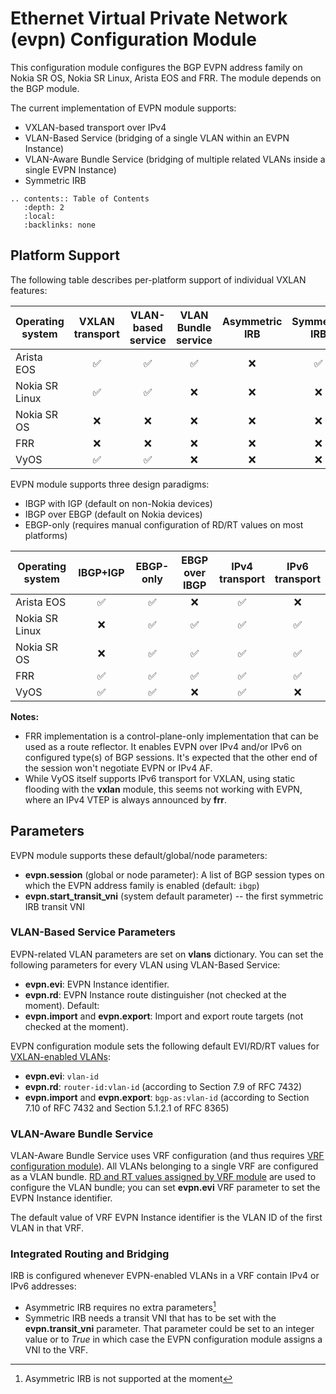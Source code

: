 # Ethernet Virtual Private Network (evpn) Configuration Module

This configuration module configures the BGP EVPN address family on Nokia SR OS, Nokia SR Linux, Arista EOS and FRR. The module depends on the BGP module.

The current implementation of EVPN module supports:

* VXLAN-based transport over IPv4
* VLAN-Based Service (bridging of a single VLAN within an EVPN Instance)
* VLAN-Aware Bundle Service (bridging of multiple related VLANs inside a single EVPN Instance)
* Symmetric IRB

```eval_rst
.. contents:: Table of Contents
   :depth: 2
   :local:
   :backlinks: none
```

## Platform Support

The following table describes per-platform support of individual VXLAN features:

| Operating system   | VXLAN<br>transport | VLAN-based<br>service | VLAN Bundle<br>service | Asymmetric<br>IRB | Symmetric<br>IRB |
| ------------------ | :-: | :-: | :-: | :-: | :-: |
| Arista EOS         | ✅  | ✅  | ✅  |  ❌  | ✅  |
| Nokia SR Linux     | ✅  | ✅  |  ❌  |  ❌  |  ❌  |
| Nokia SR OS        |  ❌  |  ❌  |  ❌  |  ❌  |  ❌  |
| FRR                |  ❌  |  ❌  |  ❌  |  ❌  |  ❌  |
| VyOS               |  ✅  |  ✅  |  ❌  |  ❌  |  ❌  |

EVPN module supports three design paradigms:

* IBGP with IGP (default on non-Nokia devices)
* IBGP over EBGP (default on Nokia devices)
* EBGP-only (requires manual configuration of RD/RT values on most platforms)

| Operating system   | IBGP+IGP | EBGP-only | EBGP over<br>IBGP | IPv4<br>transport | IPv6<br>transport |
| ------------------ | :-: | :-: | :-: | :-: | :-: |
| Arista EOS         | ✅  | ✅  |  ❌  | ✅  |  ❌  |
| Nokia SR Linux     |  ❌  | ✅  | ✅  | ✅  | ✅  |
| Nokia SR OS        |  ❌  | ✅  | ✅  | ✅  | ✅  |
| FRR                | ✅  | ✅  | ✅  | ✅  | ✅  |
| VyOS               | ✅  | ✅  | ❌  | ✅  | ❌  |

**Notes:**
* FRR implementation is a control-plane-only implementation that can be used as a route reflector. It enables EVPN over IPv4 and/or IPv6 on configured type(s) of BGP sessions. It's expected that the other end of the session won't negotiate EVPN or IPv4 AF.
* While VyOS itself supports IPv6 transport for VXLAN, using static flooding with the **vxlan** module, this seems not working with EVPN, where an IPv4 VTEP is always announced by **frr**.

## Parameters

EVPN module supports these default/global/node parameters:

* **evpn.session** (global or node parameter): A list of BGP session types on which the EVPN address family is enabled (default: `ibgp`)
* **evpn.start_transit_vni** (system default parameter) -- the first symmetric IRB transit VNI

### VLAN-Based Service Parameters

EVPN-related VLAN parameters are set on **vlans** dictionary. You can set the following parameters for every VLAN using VLAN-Based Service:

* **evpn.evi**: EVPN Instance identifier.
* **evpn.rd**: EVPN Instance route distinguisher (not checked at the moment). Default: 
* **evpn.import** and **evpn.export**: Import and export route targets (not checked at the moment).

EVPN configuration module sets the following default EVI/RD/RT values for [VXLAN-enabled VLANs](vxlan.md#selecting-vxlan-enabled-vlans):

* **evpn.evi**: `vlan-id`
* **evpn.rd**: `router-id:vlan-id` (according to Section 7.9 of RFC 7432)
* **evpn.import** and **evpn.export**: `bgp-as:vlan-id` (according to Section 7.10 of RFC 7432 and Section 5.1.2.1 of RFC 8365)

### VLAN-Aware Bundle Service

VLAN-Aware Bundle Service uses VRF configuration (and thus requires [VRF configuration module](vrf.md)). All VLANs belonging to a single VRF are configured as a VLAN bundle. [RD and RT values assigned by VRF module](vrf.md#rd-and-rt-values) are used to configure the VLAN bundle; you can set **evpn.evi** VRF parameter to set the EVPN Instance identifier.

The default value of VRF EVPN Instance identifier is the VLAN ID of the first VLAN in that VRF.

### Integrated Routing and Bridging

IRB is configured whenever EVPN-enabled VLANs in a VRF contain IPv4 or IPv6 addresses:

* Asymmetric IRB requires no extra parameters[^NS]
* Symmetric IRB needs a transit VNI that has to be set with the **evpn.transit_vni** parameter. That parameter could be set to an integer value or to *True* in which case the EVPN configuration module assigns a VNI to the VRF.

[^NS]: Asymmetric IRB is not supported at the moment
